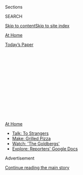 <div id="app">

<div>

<div>

<div>

<div class="NYTAppHideMasthead css-1q2w90k e1suatyy0">

<div class="section css-ui9rw0 e1suatyy2">

<div class="css-eph4ug er09x8g0">

<div class="css-6n7j50">

</div>

<span class="css-1dv1kvn">Sections</span>

<div class="css-10488qs">

<span class="css-1dv1kvn">SEARCH</span>

</div>

[Skip to content](#site-content)[Skip to site index](#site-index)

</div>

<div id="masthead-section-label" class="css-1wr3we4 eaxe0e00">

[At
Home](https://www.nytimes3xbfgragh.onion/spotlight/at-home)

</div>

<div class="css-10698na e1huz5gh0">

</div>

</div>

<div id="masthead-bar-one" class="section hasLinks css-15hmgas e1csuq9d3">

<div class="css-uqyvli e1csuq9d0">

</div>

<div class="css-1uqjmks e1csuq9d1">

</div>

<div class="css-9e9ivx">

[](https://myaccount.nytimes3xbfgragh.onion/auth/login?response_type=cookie&client_id=vi)

</div>

<div class="css-1bvtpon e1csuq9d2">

[Today’s
Paper](https://www.nytimes3xbfgragh.onion/section/todayspaper)

</div>

</div>

</div>

</div>

<div data-aria-hidden="false">

<div id="site-content" data-role="main">

<div>

<div class="css-1aor85t" style="opacity:0.000000001;z-index:-1;visibility:hidden">

<div class="css-1hqnpie">

<div class="css-epjblv">

<span class="css-17xtcya">[At
Home](/spotlight/at-home)</span><span class="css-x15j1o">|</span><span class="css-fwqvlz">Shed
Your Quarantine Skin (and Hair and Nails),
Safely</span>

</div>

<div class="css-k008qs">

<div class="css-1iwv8en">

<span class="css-18z7m18"></span>

<div>

</div>

</div>

<span class="css-1n6z4y">https://nyti.ms/3fYmgWY</span>

<div class="css-1705lsu">

<div class="css-4xjgmj">

<div class="css-4skfbu" data-role="toolbar" data-aria-label="Social Media Share buttons, Save button, and Comments Panel with current comment count" data-testid="share-tools">

  - 
  - 
  - 
  - 
    
    <div class="css-6n7j50">
    
    </div>

  - 

</div>

</div>

</div>

</div>

</div>

</div>

<div id="NYT_TOP_BANNER_REGION" class="css-13pd83m">

<div>

<div id="maps-athome-menu" class="section interactive-content interactive-size-medium css-1edisqu">

<div class="css-17ih8de interactive-body">

<div class="at-home-nav__innerContainer">

<div class="at-home-nav__title">

[At
Home](https://www.nytimes3xbfgragh.onion/spotlight/at-home?action=click&pgtype=Article&state=default&region=TOP_BANNER&context=at_home_menu)

</div>

  - [Talk: To
    Strangers](https://www.nytimes3xbfgragh.onion/2020/08/03/well/family/the-benefits-of-talking-to-strangers.html?action=click&pgtype=Article&state=default&region=TOP_BANNER&context=at_home_menu)
  - [Make: Grilled
    Pizza](https://www.nytimes3xbfgragh.onion/2020/08/01/at-home/coronavirus-make-pizza-on-a-grill.html?action=click&pgtype=Article&state=default&region=TOP_BANNER&context=at_home_menu)
  - [Watch: 'The
    Goldbergs'](https://www.nytimes3xbfgragh.onion/2020/07/31/arts/television/goldbergs-abc-stream.html?action=click&pgtype=Article&state=default&region=TOP_BANNER&context=at_home_menu)
  - [Explore: Reporters' Google
    Docs](https://www.nytimes3xbfgragh.onion/interactive/2020/at-home/even-more-reporters-editors-diaries-lists-recommendations.html?action=click&pgtype=Article&state=default&region=TOP_BANNER&context=at_home_menu)

</div>

</div>

</div>

</div>

</div>

<div id="top-wrapper" class="css-1sy8kpn">

<div id="top-slug" class="css-l9onyx">

Advertisement

</div>

[Continue reading the main
story](#after-top)

<div class="ad top-wrapper" style="text-align:center;height:100%;display:block;min-height:250px">

<div id="top" class="place-ad" data-position="top" data-size-key="top">

</div>

</div>

<div id="after-top">

</div>

</div>

<div>

<div id="sponsor-wrapper" class="css-1hyfx7x">

<div id="sponsor-slug" class="css-19vbshk">

Supported by

</div>

[Continue reading the main
story](#after-sponsor)

<div id="sponsor" class="ad sponsor-wrapper" style="text-align:center;height:100%;display:block">

</div>

<div id="after-sponsor">

</div>

</div>

<div class="css-186x18t">

</div>

<div class="css-1vkm6nb ehdk2mb0">

# Shed Your Quarantine Skin (and Hair and Nails), Safely

</div>

If you venture out for a treatment or trim, you might encounter
plexiglass barriers, tons of cleaning supplies, fewer clients at a time
and higher
prices.

<div class="css-79elbk" data-testid="photoviewer-wrapper">

<div class="css-z3e15g" data-testid="photoviewer-wrapper-hidden">

</div>

<div class="css-1a48zt4 ehw59r15" data-testid="photoviewer-children">

![<span class="css-cnj6d5 e1z0qqy90" itemprop="copyrightHolder"><span class="css-1ly73wi e1tej78p0">Credit...</span><span><span>Rose
Wong</span></span></span>](https://static01.graylady3jvrrxbe.onion/images/2020/07/26/multimedia/26ah-beauty/26ah-beauty-articleLarge.jpg?quality=75&auto=webp&disable=upscale)

</div>

</div>

<div class="css-18e8msd">

<div class="css-vp77d3 epjyd6m0">

<div class="css-1baulvz">

By [<span class="css-1baulvz last-byline" itemprop="name">Katherine
Cusumano</span>](https://www.nytimes3xbfgragh.onion/by/katherine-cusumano)

</div>

</div>

  - July 25,
    2020

  - 
    
    <div class="css-4xjgmj">
    
    <div class="css-d8bdto" data-role="toolbar" data-aria-label="Social Media Share buttons, Save button, and Comments Panel with current comment count" data-testid="share-tools">
    
      - 
      - 
      - 
      - 
        
        <div class="css-6n7j50">
        
        </div>
    
      - 
    
    </div>
    
    </div>

</div>

</div>

<div class="section meteredContent css-1r7ky0e" name="articleBody" itemprop="articleBody">

<div class="css-1fanzo5 StoryBodyCompanionColumn">

<div class="css-53u6y8">

As areas around the country reopen following months of lockdowns, people
are emerging from their homes with shaggy hair, translucent skin and
claw-like fingernails — and then rushing to make self-care appointments.
“The bathhouse has been booked out every day that we’ve been open,” said
Andrew Nehlig, the owner of Sauna House, in Asheville, N.C., which
reopened last month.

You might be overdue for some general maintenance, or perhaps you need
to undo some
[do-it-yourself](https://www.nytimes3xbfgragh.onion/2020/04/02/t-magazine/home-hair-care-tips-coronavirus.html)
quarantine beauty treatments that went awry. Or you might want to catch
up with your stylist or technician. “There’s sort of a shrink
relationship,” said Jane Hong, the chief executive of the Manhattan nail
salon and retailer Paintbox. “This is why we’re here on earth, not to
live in isolation but to help one another, support one another and speak
to one another.” Perhaps your look affirms your very sense of self:
Khane Kutzwell, whose Brooklyn barber shop, Camera Ready Kutz,
[primarily](https://www.nytimes3xbfgragh.onion/2020/03/11/nyregion/nyc-queer-black-barbershops.html)
serves the L.G.B.T.Q. community, noted that hair styling “is a
super-duper big thing” for some of her queer and transgender clients.

Should you decide to venture out, you may be wondering how to stay safer
during a haircut, wax or manicure. “It’s reducing the risk, not
eliminating the risk,” said Wafaa El-Sadr, a professor of epidemiology
and medicine at Columbia University’s Mailman School of Public Health.
“Nobody can tell you it’s safe to do x, y and z. We can make x, y and
z as safe as possible.”

## Check the regulations in your area.

Local safety guidelines, as well as measures adopted by salons and spas,
can help mitigate your chance of contracting or spreading Covid-19. In
some cities, certain services, like facials and facial waxing, are
[unavailable](https://www.governor.ny.gov/sites/governor.ny.gov/files/atoms/files/Personal_Care_Summary_Guidelines.pdf).
Communal facilities — like steam rooms, saunas and baths — might be
[closed](https://www.northjersey.com/story/news/coronavirus/2020/06/12/nj-reopening-plan-spas-tanning-salons-can-reopen-june-22-murphy-says/3175833001/),
or their capacities dramatically reduced. Plexiglass
[barriers](https://www.cdc.gov/coronavirus/2019-ncov/community/organizations/nail-salon-employers.html)
may separate you from the receptionist, people in neighboring chairs and
even your manicurist; ventilation systems may pump filtered air into the
room. The amenities you’re used to — a cup of tea or snacks — may have
disappeared. There will be cleaning supplies everywhere. (“We could kill
pretty much anything that lives,” said Gabrielle Ophals, a co-founder of
the Manhattan spa Haven.) And everyone will be wearing a mask.

</div>

</div>

<div class="css-1fanzo5 StoryBodyCompanionColumn">

<div class="css-53u6y8">

The first thing to ask yourself, according to Celine Gounder, an
infectious disease expert and former assistant health commissioner for
New York City, is whether there’s still widespread community
transmission in your area. If there is, she said, “then I think as with
anything, whether it’s school reopenings or nonessential services — and
to me, this is a nonessential service — those need to be shut down until
you can get your community transmission under control.” Some areas that
forged ahead with reopenings
[are](https://www.nytimes3xbfgragh.onion/interactive/2020/us/states-reopen-map-coronavirus.html)
pausing or even rolling back those plans; in Los Angeles County,
personal care facilities that began operating again in mid-June are
[now](http://www.ph.lacounty.gov/media/Coronavirus/docs/protocols/Reopening_PersonalCare.pdf)
limited to treating clients outdoors.

## Evaluate the risk to yourself and others.

If a treatment is available to you, reflect on how essential it is, and
how much you’ll be exposing yourself if you receive it. “Step back one
step and think, ‘Do I need to do this or do I want to do it?’” Dr.
El-Sadr said. **** When it comes to assessing the relative risk of
different appointments, she explained, there are two primary variables:
the duration of your treatment and your distance from the person
providing your service. Time can vary widely (think of a polish change
compared with a full Mani-Pedi), and you should try to limit the length
of your appointment, but one thing is constant: It’s nearly impossible
to maintain a six-foot distance. Consider, too, how many other people
will be in the room; a private therapy is inevitably safer than one that
places you in a room with several other people.

The risk also increases for you — and the person providing your service
— if you have to remove your mask or they have to touch your face. So
you should forego lip and eyebrow waxes or threading, facials and
professional makeup artistry. And Shari Lipner, a dermatologist at
Weill-Cornell Medical Center who specializes in nail disorders,
recommends skipping the cuticle trim that usually accompanies a
manicure, since cuticles help seal off the nail beds from
microorganisms.

## Book an appointment.

In the past, you may have dipped out during your lunch break for a
manicure or bikini wax, but, these days, there’s comfort to be found in
planning ahead. Plus, some salons and spas aren’t yet taking walk-in
clients and will turn you away unless they have a stylist, technician or
massage therapist available at that exact moment.

Before the pandemic, Sauna House’s clientele primarily consisted of
walk-ins; now, it operates entirely by appointment. “We created a whole
new business,” Mr. Nehlig said. He reduced the capacity of the bathhouse
from 28 people to eight, established a time limit inside and increased
the time between massage appointments from 15 minutes to 30 minutes.
These measures help maintain social distancing and allow a buffer period
for sanitizing.

</div>

</div>

<div class="css-1fanzo5 StoryBodyCompanionColumn">

<div class="css-53u6y8">

As a result, bookings are both more necessary — and harder to come by.
You can also find out if the facility takes private appointments, or
whether your stylist is making house calls.

</div>

</div>

<div>

</div>

<div class="css-1fanzo5 StoryBodyCompanionColumn">

<div class="css-53u6y8">

## Review the business’s guidelines.

Start by checking the salon’s or spa’s website, which may outline its
rules and regulations. This makes the process safer and more seamless,
and reduces frustration on both ends. Plan for the waiting room to be
closed, and some
[restrooms](https://www.nytimes3xbfgragh.onion/2020/06/24/style/coronavirus-public-bathrooms.html)
might be restricted to employee use, so think twice about guzzling a
liter of water before you arrive.

If you have questions, reach out by phone or email to clarify the
procedures. Dr. El-Sadr recommends making sure that the shop is
operating at a reduced capacity, with ample space among chairs, and that
everyone is wearing a mask. You may also be asked to complete a health
screening online or over the phone before your visit and to have your
temperature taken upon arrival.

“The most important thing is, if you have any symptoms, don’t go,” Dr.
Gounder said. “Be honest about it.” Some businesses have waived
cancellation fees to encourage you to stay home if you feel the
slightest bit under the weather.

## Bring your own supplies, especially your mask.

Carry hand sanitizer and disinfectant wipes. Some nail salons [might
ask](https://www.glamour.com/story/nail-salon-coronavirus-safety) that
you bring your own tools, if you have them — a practice that Dr. Lipner
also suggests. (Discard or sanitize them after your manicure.) Most of
all, don’t forget your
[mask](https://www.nytimes3xbfgragh.onion/2020/05/22/at-home/best-face-masks-fashion-coronavirus.html),
and consider bringing an extra in case it gets wet or dirty during the
course of your treatment. If you’re going for a haircut, ensure you have
a well-fitting mask that goes behind your ears, rather than around the
back of your head.

Wearing a mask is, as Dr. Gounder put it, “the No. 1, 2 and 3 most
important thing that a client can be doing” to reduce the risk of
contracting or spreading Covid-19. A [recent, widely cited
report](https://www.cdc.gov/mmwr/volumes/69/wr/mm6928e2.htm) by the
Centers for Disease Control and Prevention underscored this: In
Springfield, Mo., two hair stylists continued coming to work, days after
they began to feel sick. Together, they exposed 139 people to the virus
— none of whom reported symptoms in the two weeks after. Around 98
percent of the clients interviewed by the C.D.C. said they were wearing
a mask during their appointments.

</div>

</div>

<div class="css-1fanzo5 StoryBodyCompanionColumn">

<div class="css-53u6y8">

## Be patient — and tip handsomely.

Stylists, barbers, estheticians and other personal care professionals
are on the front lines of the pandemic. They work face-to-face with —
and, often, within a couple inches of — their clients. “The vast
majority of people working in these industries are women, and many of
them women of color,” Dr. Gounder said. (Her new podcast, “Epidemic,”
recently aired an episode on the effect of the pandemic among beauty
professionals.) “So that definitely contributes to exacerbation of the
disparities we’ve seen in terms of who’s affected by Covid.”

The economic toll of the coronavirus shutdowns has been especially steep
among the small businesses that closed from March into June and July. So
as shops reopen, don’t be surprised to see higher prices, and be
prepared to tip to excess.

As everyone gets accustomed to this new normal, try compassion. (“We’re
nervous, too\!” read the website of one Austin nail salon before
reopening in June.) And if you remain uncomfortable with going out for
the sake of your hair, nails or skin, there are other ways to support
your friends in the beauty industry. Shoot them a Venmo or buy a gift
card for a future appointment — and [trim your own
bangs](https://www.nytimes3xbfgragh.onion/2020/04/23/style/self-care/quarantine-cut-your-own-bangs-coronavirus.html).

</div>

</div>

</div>

<div>

</div>

<div>

</div>

<div>

</div>

<div>

<div id="bottom-wrapper" class="css-1ede5it">

<div id="bottom-slug" class="css-l9onyx">

Advertisement

</div>

[Continue reading the main
story](#after-bottom)

<div id="bottom" class="ad bottom-wrapper" style="text-align:center;height:100%;display:block;min-height:90px">

</div>

<div id="after-bottom">

</div>

</div>

</div>

</div>

</div>

## Site Index

<div>

</div>

## Site Information Navigation

  - [© <span>2020</span> <span>The New York Times
    Company</span>](https://help.nytimes3xbfgragh.onion/hc/en-us/articles/115014792127-Copyright-notice)

<!-- end list -->

  - [NYTCo](https://www.nytco.com/)
  - [Contact
    Us](https://help.nytimes3xbfgragh.onion/hc/en-us/articles/115015385887-Contact-Us)
  - [Work with us](https://www.nytco.com/careers/)
  - [Advertise](https://nytmediakit.com/)
  - [T Brand Studio](http://www.tbrandstudio.com/)
  - [Your Ad
    Choices](https://www.nytimes3xbfgragh.onion/privacy/cookie-policy#how-do-i-manage-trackers)
  - [Privacy](https://www.nytimes3xbfgragh.onion/privacy)
  - [Terms of
    Service](https://help.nytimes3xbfgragh.onion/hc/en-us/articles/115014893428-Terms-of-service)
  - [Terms of
    Sale](https://help.nytimes3xbfgragh.onion/hc/en-us/articles/115014893968-Terms-of-sale)
  - [Site
    Map](https://spiderbites.nytimes3xbfgragh.onion)
  - [Help](https://help.nytimes3xbfgragh.onion/hc/en-us)
  - [Subscriptions](https://www.nytimes3xbfgragh.onion/subscription?campaignId=37WXW)

</div>

</div>

</div>

</div>
